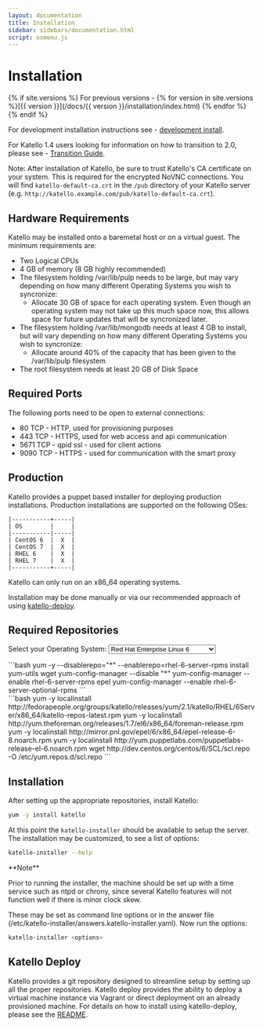 ```yaml
---
layout: documentation
title: Installation
sidebar: sidebars/documentation.html
script: osmenu.js
---
```


# Installation

{% if site.versions %}
For previous versions - {% for version in site.versions %}[{{ version }}](/docs/{{ version }}/installation/index.html) {% endfor %}
{% endif %}

For development installation instructions see - [development install](/docs/installation/development.html).

For Katello 1.4 users looking for information on how to transition to 2.0, please see - [Transition Guide](/docs/installation/2.0-transition.html).

Note: After installation of Katello, be sure to trust Katello's CA certificate on your system.  This is required for the encrypted NoVNC connections. You will find `katello-default-ca.crt` in the `/pub` directory of your Katello server (e.g. `http://katello.example.com/pub/katello-default-ca.crt`).

## Hardware Requirements

Katello may be installed onto a baremetal host or on a virtual guest.  The minimum requirements are:

* Two Logical CPUs
* 4 GB of memory (8 GB highly recommended)
* The filesystem holding /var/lib/pulp needs to be large, but may vary depending on how many different Operating Systems you wish to syncronize:
  * Allocate 30 GB of space for each operating system.  Even though an operating system may not take up this much space now, this allows space for future updates that will be syncronized later.
* The filesystem holding /var/lib/mongodb needs at least 4 GB to install, but will vary depending on how many different Operating Systems you wish to syncronize:
  * Allocate around 40% of the capacity that has been given to the /var/lib/pulp filesystem
* The root filesystem needs at least 20 GB of Disk Space

## Required Ports

The following ports need to be open to external connections:

* 80 TCP - HTTP, used for provisioning purposes
* 443 TCP - HTTPS, used for web access and api communication
* 5671 TCP - qpid ssl - used for client actions
* 9090 TCP - HTTPS - used for communication with the smart proxy

## Production

Katello provides a puppet based installer for deploying production installations. Production installations are supported on the following OSes:

```
|-----------+-----|
| OS        |     |
|-----------|-----|
| CentOS 6  |  X  |
| CentOS 7  |  X  |
| RHEL 6    |  X  |
| RHEL 7    |  X  |
|-----------+-----|
```

Katello can only run on an x86_64 operating systems.

Installation may be done manually or via our recommended approach of using [katello-deploy](#katello-deploy).

## Required Repositories

<p>Select your Operating System: <select id="operatingSystems">
   <option value="rhel6">Red Hat Enterprise Linux 6</option>
   <option value="rhel7">Red Hat Enterprise Linux 7</option>
   <option value="el6">Enterprise Linux 6 (CentOS, etc.)</option>
   <option value="el7">Enterprise Linux 7 (CentOS, etc.)</option>
   </select>
</p>
<div id="rhel6" markdown="1">
```bash
yum -y  --disablerepo="*" --enablerepo=rhel-6-server-rpms install yum-utils wget
yum-config-manager --disable "*"
yum-config-manager --enable rhel-6-server-rpms epel
yum-config-manager --enable rhel-6-server-optional-rpms
```
</div>

<div id="el6" markdown="1">
```bash
yum -y localinstall http://fedorapeople.org/groups/katello/releases/yum/2.1/katello/RHEL/6Server/x86_64/katello-repos-latest.rpm
yum -y localinstall http://yum.theforeman.org/releases/1.7/el6/x86_64/foreman-release.rpm
yum -y localinstall http://mirror.pnl.gov/epel/6/x86_64/epel-release-6-8.noarch.rpm
yum -y localinstall http://yum.puppetlabs.com/puppetlabs-release-el-6.noarch.rpm
wget http://dev.centos.org/centos/6/SCL/scl.repo -O /etc/yum.repos.d/scl.repo
```
</div>

<div id="rhel7" style="display: none;" markdown="1">
```bash
yum -y  --disablerepo="*" --enablerepo=rhel-7-server-rpms install yum-utils wget
yum-config-manager --disable "*"
yum-config-manager --enable rhel-7-server-rpms
yum-config-manager --enable rhel-7-server-optional-rpms
yum-config-manager --enable rhel-7-server-extras-rpms
```
</div>

<div id="el7" style="display: none;" markdown="1">
```bash
yum -y localinstall http://fedorapeople.org/groups/katello/releases/yum/2.1/katello/RHEL/7Server/x86_64/katello-repos-latest.rpm
yum -y localinstall http://yum.theforeman.org/releases/1.7/el7/x86_64/foreman-release.rpm
yum -y localinstall http://mirror.pnl.gov/epel/7/x86_64/e/epel-release-7-5.noarch.rpm
yum -y localinstall http://yum.puppetlabs.com/puppetlabs-release-el-7.noarch.rpm
yum -y localinstall https://www.softwarecollections.org/en/scls/rhscl/v8314/epel-7-x86_64/download/rhscl-v8314-epel-7-x86_64.noarch.rpm
yum -y localinstall https://www.softwarecollections.org/en/scls/rhscl/ruby193/epel-7-x86_64/download/rhscl-ruby193-epel-7-x86_64.noarch.rpm
```
</div>

## Installation

After setting up the appropriate repositories, install Katello:

```bash
yum -y install katello
```

At this point the `katello-installer` should be available to setup the server. The installation may be customized, to see a list of options:

```bash
katello-installer --help
```

<div class="alert alert-info" markdown="1">
**Note**

Prior to running the installer, the machine should be set up with a time service such as ntpd or chrony, since several Katello features will not function well if there is minor clock skew.
</div>


These may be set as command line options or in the answer file (/etc/katello-installer/answers.katello-installer.yaml). Now run the options:

```bash
katello-installer <options>
```

## Katello Deploy

Katello provides a git repository designed to streamline setup by setting up all the proper repositories. Katello deploy provides the ability to deploy a virtual machine instance via Vagrant or direct deployment on an already provisioned machine. For details on how to install using katello-deploy, please see the [README](https://github.com/Katello/katello-deploy/blob/master/README.md).


